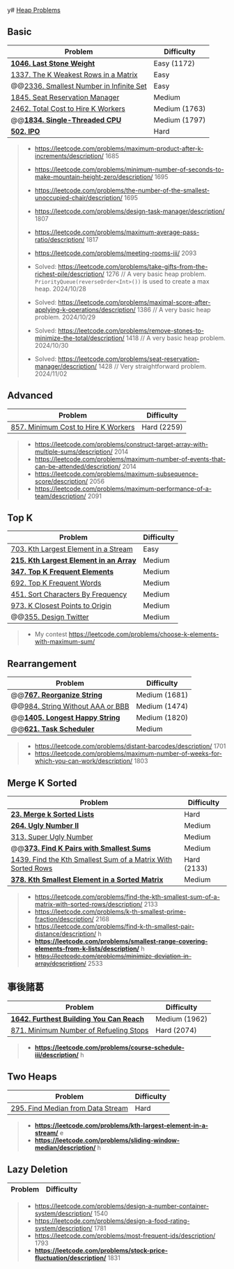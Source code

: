 y# [Heap Problems](../topics/heap.md)

## Basic
| Problem          | Difficulty |
|------------------|------------|
|**[1046. Last Stone Weight](../leetcode/1046.last-stone-weight.md)**|Easy (1172)|
|[1337. The K Weakest Rows in a Matrix](../leetcode/1337.the-k-weakest-rows-in-a-matrix.md)|Easy|
|@@[2336. Smallest Number in Infinite Set](../leetcode/2336.smallest-number-in-infinite-set.md)|Easy|
|[1845. Seat Reservation Manager](../leetcode/1845.seat-reservation-manager.md)|Medium|
|[2462. Total Cost to Hire K Workers](../leetcode/2462.total-cost-to-hire-k-workers.md)|Medium (1763)|
|@@**[1834. Single-Threaded CPU](../leetcode/1834.single-threaded-cpu.md)**|Medium (1797)|
|**[502. IPO](../leetcode/502.ipo.md)**|Hard|

> * https://leetcode.com/problems/maximum-product-after-k-increments/description/ 1685
> * https://leetcode.com/problems/minimum-number-of-seconds-to-make-mountain-height-zero/description/ 1695
> * https://leetcode.com/problems/the-number-of-the-smallest-unoccupied-chair/description/ 1695
> * https://leetcode.com/problems/design-task-manager/description/ 1807
> * https://leetcode.com/problems/maximum-average-pass-ratio/description/ 1817
> * https://leetcode.com/problems/meeting-rooms-iii/ 2093
>
> * Solved: https://leetcode.com/problems/take-gifts-from-the-richest-pile/description/ 1276 // A very basic heap problem. `PriorityQueue(reverseOrder<Int>())` is used to create a max heap. 2024/10/28
> * Solved: https://leetcode.com/problems/maximal-score-after-applying-k-operations/description/ 1386 // A very basic heap problem. 2024/10/29
> * Solved: https://leetcode.com/problems/remove-stones-to-minimize-the-total/description/ 1418 // A very basic heap problem. 2024/10/30
> * Solved: https://leetcode.com/problems/seat-reservation-manager/description/ 1428 // Very straightforward problem. 2024/11/02

## Advanced
| Problem          | Difficulty |
|------------------|------------|
|[857. Minimum Cost to Hire K Workers](../leetcode/857.minimum-cost-to-hire-k-workers.md)|Hard (2259)|

> * https://leetcode.com/problems/construct-target-array-with-multiple-sums/description/ 2014
> * https://leetcode.com/problems/maximum-number-of-events-that-can-be-attended/description/ 2014
> * https://leetcode.com/problems/maximum-subsequence-score/description/ 2056
> * https://leetcode.com/problems/maximum-performance-of-a-team/description/ 2091

## Top K
| Problem          | Difficulty |
|------------------|------------|
|[703. Kth Largest Element in a Stream](../leetcode/703.kth-largest-element-in-a-stream.md)|Easy|
|**[215. Kth Largest Element in an Array](../leetcode/215.kth-largest-element-in-an-array.md)**|Medium|
|**[347. Top K Frequent Elements](../leetcode/347.top-k-frequent-elements.md)**|Medium|
|[692. Top K Frequent Words](../leetcode/692.top-k-frequent-words.md)|Medium|
|[451. Sort Characters By Frequency](../leetcode/451.sort-charaters-by-frequency.md)|Medium|
|[973. K Closest Points to Origin](../leetcode/973.k-closest-points-to-origin.md)|Medium|
|@@[355. Design Twitter](../leetcode/355.design-twitter.md)|Medium|

> * My contest https://leetcode.com/problems/choose-k-elements-with-maximum-sum/

## Rearrangement
| Problem          | Difficulty |
|------------------|------------|
|@@**[767. Reorganize String](../leetcode/767.reorganize-string.md)**|Medium (1681)|
|@@[984. String Without AAA or BBB](../leetcode/984.string-without-aaa-or-bbb.md)|Medium (1474)|
|@@**[1405. Longest Happy String](../leetcode/1405.longest-happy-string.md)**|Medium (1820)|
|@@**[621. Task Scheduler](../leetcode/621.task-scheduler.md)**|Medium|

> * https://leetcode.com/problems/distant-barcodes/description/ 1701
> * https://leetcode.com/problems/maximum-number-of-weeks-for-which-you-can-work/description/ 1803

## Merge K Sorted
| Problem          | Difficulty |
|------------------|------------|
|**[23. Merge k Sorted Lists](../leetcode/23.merge-k-sorted-lists.md)**|Hard|
|**[264. Ugly Number II](../leetcode/264.ugly-number-ii.md)**|Medium|
|[313. Super Ugly Number](../leetcode/313.super-ugly-number.md)|Medium|
|@@**[373. Find K Pairs with Smallest Sums](../leetcode/373.find-k-pairs-with-smallest-sums.md)**|Medium|
|[1439. Find the Kth Smallest Sum of a Matrix With Sorted Rows](../leetcode/1439.find-the-kth-smallest-sum-of-a-matrix-with-sorted-rows.md)|Hard (2133)|
|**[378. Kth Smallest Element in a Sorted Matrix](../leetcode/378.kth-smallest-element-in-a-sorted-matrix.md)**|Medium|

> * https://leetcode.com/problems/find-the-kth-smallest-sum-of-a-matrix-with-sorted-rows/description/ 2133
> * https://leetcode.com/problems/k-th-smallest-prime-fraction/description/ 2168
> * https://leetcode.com/problems/find-k-th-smallest-pair-distance/description/ h
> * **https://leetcode.com/problems/smallest-range-covering-elements-from-k-lists/description/** h
> * ~~https://leetcode.com/problems/minimize-deviation-in-array/description/~~ 2533

## 事後諸葛
| Problem          | Difficulty |
|------------------|------------|
|**[1642. Furthest Building You Can Reach](../leetcode/1642.furthest-building-you-can-reach.md)**|Medium (1962)|
|[871. Minimum Number of Refueling Stops](../leetcode/871.minimum-number-of-refueling-stops.md)|Hard (2074)|

> * **https://leetcode.com/problems/course-schedule-iii/description/** h

## Two Heaps
| Problem          | Difficulty |
|------------------|------------|
|[295. Find Median from Data Stream](../leetcode/295.find-median-from-data-stream.md)|Hard|

> * **https://leetcode.com/problems/kth-largest-element-in-a-stream/** e
> * **https://leetcode.com/problems/sliding-window-median/description/** h

## Lazy Deletion
| Problem          | Difficulty |
|------------------|------------|
> * https://leetcode.com/problems/design-a-number-container-system/description/ 1540
> * https://leetcode.com/problems/design-a-food-rating-system/description/ 1781
> * https://leetcode.com/problems/most-frequent-ids/description/ 1793
> * **https://leetcode.com/problems/stock-price-fluctuation/description/** 1831